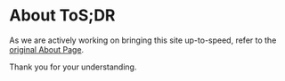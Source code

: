 [//]: <> (TITLE: "About")
# About ToS;DR

As we are actively working on bringing this site up-to-speed, refer to the [original About Page](https://tosdr.org/about).

Thank you for your understanding.